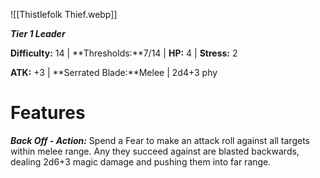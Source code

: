 ![[Thistlefolk Thief.webp]]

***Tier 1 Leader***

**Difficulty:** 14 | **Thresholds:**7/14 | **HP:** 4 | **Stress:** 2

**ATK:** +3 | **Serrated Blade:**Melee | 2d4+3 phy

# Features

***Back Off - Action:*** Spend a Fear to make an attack roll against all targets within melee range. Any they succeed against are blasted backwards, dealing 2d6+3 magic damage and pushing them into far range.